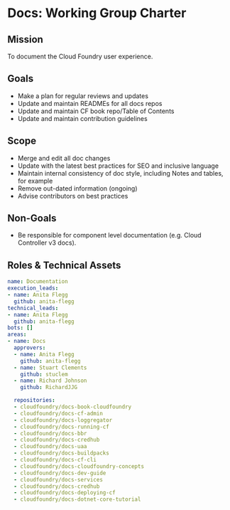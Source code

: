 # Docs: Working Group Charter

## Mission

To document the Cloud Foundry user experience.

## Goals

- Make a plan for regular reviews and updates
- Update and maintain READMEs for all docs repos
- Update and maintain CF book repo/Table of Contents
- Update and maintain contribution guidelines


## Scope

- Merge and edit all doc changes
- Update with the latest best practices for SEO and inclusive language
- Maintain internal consistency of doc style, including Notes and tables, for example
- Remove out-dated information (ongoing)
- Advise contributors on best practices

## Non-Goals

- Be responsible for component level documentation (e.g. Cloud Controller v3 docs).

## Roles & Technical Assets

```yaml
name: Documentation
execution_leads:
- name: Anita Flegg
  github: anita-flegg
technical_leads:
- name: Anita Flegg
  github: anita-flegg
bots: []
areas:
- name: Docs
  approvers:
  - name: Anita Flegg
    github: anita-flegg
  - name: Stuart Clements
    github: stuclem
  - name: Richard Johnson
    github: RichardJJG

  repositories:
  - cloudfoundry/docs-book-cloudfoundry
  - cloudfoundry/docs-cf-admin
  - cloudfoundry/docs-loggregator
  - cloudfoundry/docs-running-cf
  - cloudfoundry/docs-bbr
  - cloudfoundry/docs-credhub
  - cloudfoundry/docs-uaa
  - cloudfoundry/docs-buildpacks
  - cloudfoundry/docs-cf-cli
  - cloudfoundry/docs-cloudfoundry-concepts
  - cloudfoundry/docs-dev-guide
  - cloudfoundry/docs-services
  - cloudfoundry/docs-credhub
  - cloudfoundry/docs-deploying-cf
  - cloudfoundry/docs-dotnet-core-tutorial
```
